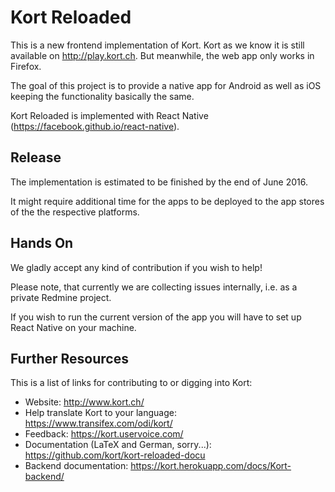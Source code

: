 # Kort Reloaded
This is a new frontend implementation of Kort. Kort as we know it is still available on http://play.kort.ch. But meanwhile, the web app only works in Firefox.

The goal of this project is to provide a native app for Android as well as iOS keeping the functionality basically the same.

Kort Reloaded is implemented with React Native (https://facebook.github.io/react-native).

## Release
The implementation is estimated to be finished by the end of June 2016.

It might require additional time for the apps to be deployed to the app stores of the the respective platforms.

## Hands On
We gladly accept any kind of contribution if you wish to help!

Please note, that currently we are collecting issues internally, i.e. as a private Redmine project.

If you wish to run the current version of the app you will have to set up React Native on your machine.

## Further Resources
This is a list of links for contributing to or digging into Kort:

* Website: http://www.kort.ch/
* Help translate Kort to your language: https://www.transifex.com/odi/kort/
* Feedback: https://kort.uservoice.com/
* Documentation (LaTeX and German, sorry...): https://github.com/kort/kort-reloaded-docu
* Backend documentation: https://kort.herokuapp.com/docs/Kort-backend/
